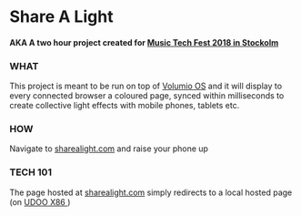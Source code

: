 # Share A Light
#### AKA A two hour project created for [Music Tech Fest 2018 in Stockolm](https://musictechfest.net/)

### WHAT

This project is meant to be run on top of [Volumio OS](https://volumio.org/) and it will display to every connected browser a coloured page, synced within milliseconds to create collective light effects with mobile phones, tablets etc.

### HOW

Navigate to [sharealight.com](https://sharealight.com/) and raise your phone up

### TECH 101

The page hosted at [sharealight.com](https://sharealight.com/) simply redirects to a local hosted page (on [UDOO X86 ](https://www.udoo.org/udoo-x86/) )



